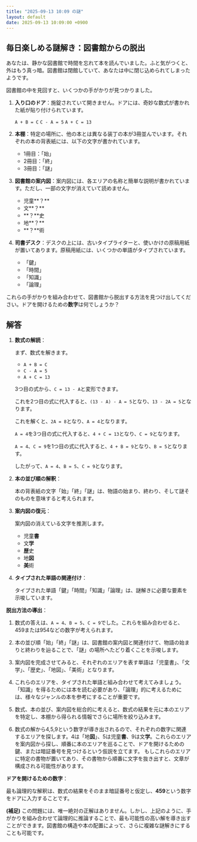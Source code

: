 ```yaml
---
title: "2025-09-13 10:09 の謎"
layout: default
date: 2025-09-13 10:09:00 +0900
---
```

## 毎日楽しめる謎解き：図書館からの脱出

あなたは、静かな図書館で時間を忘れて本を読んでいました。ふと気がつくと、外はもう真っ暗。図書館は閉館していて、あなたは中に閉じ込められてしまったようです。

図書館の中を見回すと、いくつかの手がかりが見つかりました。

1.  **入り口のドア**：施錠されていて開きません。ドアには、奇妙な数式が書かれた紙が貼り付けられています。

    `A + B = C`
    `C - A = 5`
    `A + C = 13`

2.  **本棚**：特定の場所に、他の本とは異なる装丁の本が3冊並んでいます。それぞれの本の背表紙には、以下の文字が書かれています。

    *   1冊目：「始」
    *   2冊目：「終」
    *   3冊目：「謎」

3.  **図書館の案内図**：案内図には、各エリアの名称と簡単な説明が書かれています。ただし、一部の文字が消えていて読めません。

    *   児童**？**
    *   文**？**
    *   **？**史
    *   地**？**
    *   **？**術

4.  **司書デスク**：デスクの上には、古いタイプライターと、使いかけの原稿用紙が置いてあります。原稿用紙には、いくつかの単語がタイプされています。

    *   「鍵」
    *   「時間」
    *   「知識」
    *   「論理」

これらの手がかりを組み合わせて、図書館から脱出する方法を見つけ出してください。ドアを開けるための**数字**は何でしょうか？

## 解答

1.  **数式の解読**：

    まず、数式を解きます。

    *   `A + B = C`
    *   `C - A = 5`
    *   `A + C = 13`

    3つ目の式から、`C = 13 - A`と変形できます。

    これを2つ目の式に代入すると、`(13 - A) - A = 5`となり、`13 - 2A = 5`となります。

    これを解くと、`2A = 8`となり、`A = 4`となります。

    `A = 4`を3つ目の式に代入すると、`4 + C = 13`となり、`C = 9`となります。

    `A = 4`、`C = 9`を1つ目の式に代入すると、`4 + B = 9`となり、`B = 5`となります。

    したがって、`A = 4`、`B = 5`、`C = 9`となります。

2.  **本の並び順の解釈**：

    本の背表紙の文字「始」「終」「謎」は、物語の始まり、終わり、そして謎そのものを意味すると考えられます。

3.  **案内図の復元**：

    案内図の消えている文字を推測します。

    *   児童**書**
    *   文**学**
    *   **歴**史
    *   地**図**
    *   **美**術

4.  **タイプされた単語の関連付け**：

    タイプされた単語「鍵」「時間」「知識」「論理」は、謎解きに必要な要素を示唆しています。

**脱出方法の導出**：

1.  数式の答えは、`A = 4`、`B = 5`、`C = 9`でした。これらを組み合わせると、459または954などの数字が考えられます。

2.  本の並び順「始」「終」「謎」は、図書館の案内図と関連付けて、物語の始まりと終わりを辿ることで、「謎」の場所へたどり着くことを示唆します。

3.  案内図を完成させてみると、それぞれのエリアを表す単語は「児童書」、「文学」、「歴史」、「地図」、「美術」となります。

4.  これらのエリアを、タイプされた単語と組み合わせて考えてみましょう。「知識」を得るためには本を読む必要があり、「論理」的に考えるためには、様々なジャンルの本を参考にすることが重要です。

5.  数式、本の並び、案内図を総合的に考えると、数式の結果を元に本のエリアを特定し、本棚から得られる情報でさらに場所を絞り込みます。

6.  数式の解から4,5,9という数字が導き出されるので、それぞれの数字に関連するエリアを探します。4は「地**図**」、5は児童**書**、9は文**学**。これらのエリアを案内図から探し、順番に本のエリアを巡ることで、ドアを開けるための鍵、または暗証番号を見つけるという仮説を立てます。
もしこれらのエリアに特定の書物が置いてあり、その書物から順番に文字を抜き出すと、文章が構成される可能性があります。

**ドアを開けるための数字**：

最も論理的な解釈は、数式の結果をそのまま暗証番号と仮定し、**459**という数字をドアに入力することです。

**(補足)**
この問題には、唯一絶対の正解はありません。しかし、上記のように、手がかりを組み合わせて論理的に推論することで、最も可能性の高い解を導き出すことができます。図書館の構造や本の配置によって、さらに複雑な謎解きにすることも可能です。
